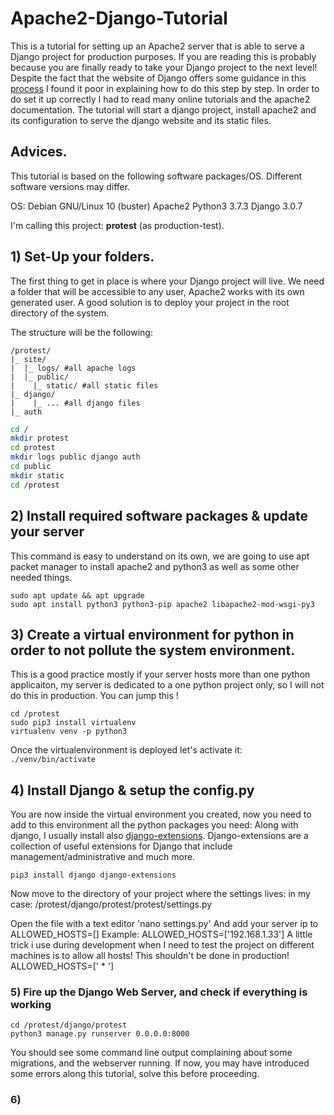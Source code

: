 # Apache2-Django-Tutorial

This is a tutorial for setting up an Apache2 server that is able to serve a Django project for production purposes.
If you are reading this is probably because you are finally ready to take your Django project to the next level!
Despite the fact that the website of Django offers some guidance in this [process](https://docs.djangoproject.com/en/3.0/howto/deployment/wsgi/modwsgi/) I found it poor in explaining how to do this step by step. In order to do set it up correctly I had to read many online tutorials and the apache2 documentation.
The tutorial will start a django project, install apache2 and its configuration to serve the django website and its static files.

## Advices.
This tutorial is based on the following software packages/OS.
Different software versions may differ.

OS: Debian GNU/Linux 10 (buster)
Apache2
Python3 3.7.3
Django 3.0.7

I'm calling this project: **protest** (as production-test).


## 1) Set-Up your folders.

The first thing to get in place is where your Django project will live.
We need a folder that will be accessible to any user, Apache2 works with its own generated user.
A good solution is to deploy your project in the root directory of the system.

The structure will be the following:
```
/protest/
|_ site/
|  |_ logs/ #all apache logs
|  |_ public/
|    |_ static/ #all static files
|_ django/
|    |_ ... #all django files
|_ auth
```

```bash
cd /
mkdir protest
cd protest
mkdir logs public django auth
cd public
mkdir static
cd /protest
```

## 2) Install required software packages & update your server

This command is easy to understand on its own, we are going to use apt packet manager to install apache2 and python3 as well as some other needed things.

```
sudo apt update && apt upgrade
sudo apt install python3 python3-pip apache2 libapache2-mod-wsgi-py3
```

## 3) Create a virtual environment for python in order to not pollute the system environment.
This is a good practice mostly if your server hosts more than one python applicaiton, my server is dedicated to a one python project only, so I will not do this in production. You can jump this !

```
cd /protest
sudo pip3 install virtualenv
virtualenv venv -p python3
```

Once the virtualenvironment is deployed let's activate it:
`./venv/bin/activate`

## 4) Install Django & setup the config.py
You are now inside the virtual environment you created, now you need to add to this environment all the python packages you need:
Along with django, I usually install also [django-extensions](https://django-extensions.readthedocs.io/en/latest/).
Django-extensions are a collection of useful extensions for Django that include management/administrative and much more.

```
pip3 install django django-extensions
```

Now move to the directory of your project where the settings lives:
in my case: /protest/django/protest/protest/settings.py

Open the file with a text editor 'nano settings.py'
And add your server ip to ALLOWED_HOSTS=[]
Example: ALLOWED_HOSTS=['192.168.1.33']
A little trick i use during development when I need to test the project on different machines is to allow all hosts!
This shouldn't be done in production!
ALLOWED_HOSTS=[' * ']

### 5)  Fire up the Django Web Server, and check if everything is working
```
cd /protest/django/protest
python3 manage.py runserver 0.0.0.0:8000
```

You should see some command line output complaining about some migrations, and the webserver running.
If now, you may have introduced some errors along this tutorial, solve this before proceeding.


### 6)
